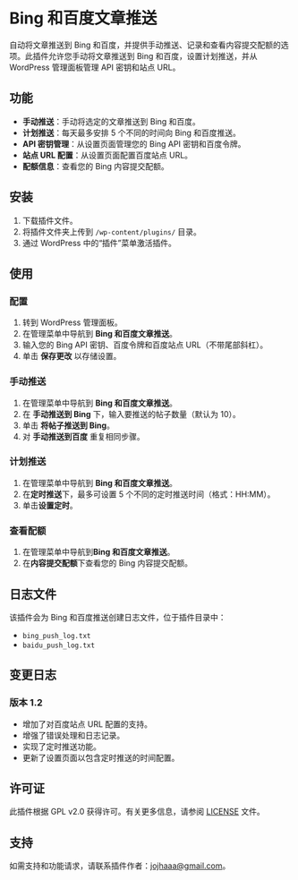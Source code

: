 # Bing 和百度文章推送

自动将文章推送到 Bing 和百度，并提供手动推送、记录和查看内容提交配额的选项。此插件允许您手动将文章推送到 Bing 和百度，设置计划推送，并从 WordPress 管理面板管理 API 密钥和站点 URL。

## 功能

- **手动推送**：手动将选定的文章推送到 Bing 和百度。
- **计划推送**：每天最多安排 5 个不同的时间向 Bing 和百度推送。
- **API 密钥管理**：从设置页面管理您的 Bing API 密钥和百度令牌。
- **站点 URL 配置**：从设置页面配置百度站点 URL。
- **配额信息**：查看您的 Bing 内容提交配额。

## 安装

1. 下载插件文件。
2. 将插件文件夹上传到 `/wp-content/plugins/` 目录。
3. 通过 WordPress 中的“插件”菜单激活插件。

## 使用

### 配置

1. 转到 WordPress 管理面板。
2. 在管理菜单中导航到 **Bing 和百度文章推送**。
3. 输入您的 Bing API 密钥、百度令牌和百度站点 URL（不带尾部斜杠）。
4. 单击 **保存更改** 以存储设置。

### 手动推送

1. 在管理菜单中导航到 **Bing 和百度文章推送**。
2. 在 **手动推送到 Bing** 下，输入要推送的帖子数量（默认为 10）。
3. 单击 **将帖子推送到 Bing**。
4. 对 **手动推送到百度** 重复相同步骤。

### 计划推送

1. 在管理菜单中导航到 **Bing 和百度文章推送**。
2. 在**定时推送**下，最多可设置 5 个不同的定时推送时间（格式：HH:MM）。
3. 单击**设置定时**。

### 查看配额

1. 在管理菜单中导航到**Bing 和百度文章推送**。
2. 在**内容提交配额**下查看您的 Bing 内容提交配额。

## 日志文件

该插件会为 Bing 和百度推送创建日志文件，位于插件目录中：

- `bing_push_log.txt`
- `baidu_push_log.txt`

## 变更日志

### 版本 1.2
- 增加了对百度站点 URL 配置的支持。
- 增强了错误处理和日志记录。
- 实现了定时推送功能。
- 更新了设置页面以包含定时推送的时间配置。

## 许可证

此插件根据 GPL v2.0 获得许可。有关更多信息，请参阅 [LICENSE](LICENSE) 文件。

## 支持

如需支持和功能请求，请联系插件作者：[jojhaaa@gmail.com](jojhaaa@gmail.com)。
